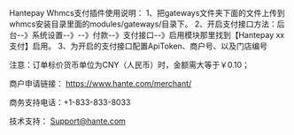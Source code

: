 Hantepay Whmcs支付插件使用说明：
1、把gateways文件夹下面的文件上传到whmcs安装目录里面的modules/gateways/目录下。
2、开启支付接口方法：后台--》系统设置--》--》付款--》支付接口--》启用模块那里找到【Hantepay xx支付】启用。
3、为开启的支付接口配置ApiToken、商户号、以及门店编号

注意：订单标价货币单位为CNY（人民币）时，金额需大等于￥0.10；


商户申请链接：  https://www.hante.com/merchant/

商务支持电话：+1-833-833-8033

技术支持： Support@hante.com

